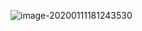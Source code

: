 ![image-20200111181243530](C:\Users\app\AppData\Roaming\Typora\typora-user-images\image-20200111181243530.png)

